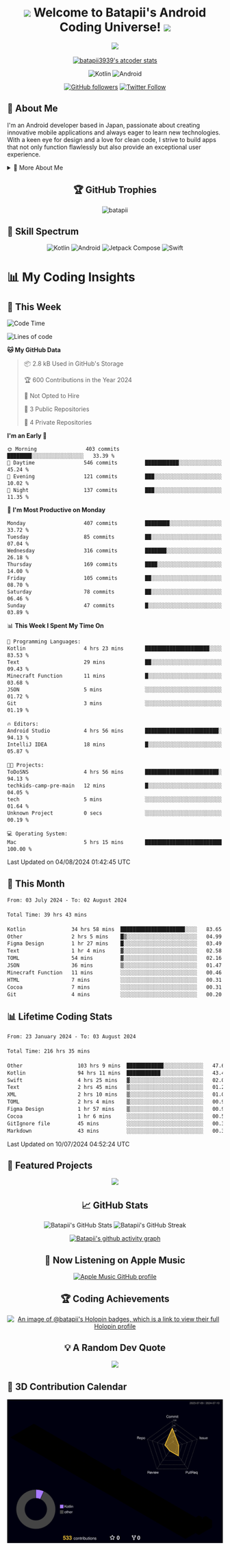 <h1 align="center">
  <img src="https://media.giphy.com/media/hvRJCLFzcasrR4ia7z/giphy.gif" width="28">
  Welcome to Batapii's Android Coding Universe!
  <img src="https://media.giphy.com/media/hvRJCLFzcasrR4ia7z/giphy.gif" width="28">
</h1>

<p align="center">
  <img src="https://readme-typing-svg.herokuapp.com/?lines=Android+Developer+in+Japan;Always%20learning%20new%20things&font=Fira%20Code&center=true&width=440&height=45&color=f75c7e&vCenter=true&size=22">
</p>

<div align="center">

[![batapii3939's atcoder stats](https://atcoder-readme-stats.vercel.app/stats/batapii3939?theme=dark&show_history=5&width=450)](https://github.com/iwbc-mzk/atcoder-readme-stats)

![Kotlin](https://img.shields.io/badge/Kotlin-★☆☆☆☆☆☆☆☆☆-brightgreen)
![Android](https://img.shields.io/badge/Android-★☆☆☆☆☆☆☆☆☆-brightgreen)

  
[![GitHub followers](https://img.shields.io/github/followers/batapii?style=social)](https://github.com/batapii)
[![Twitter Follow](https://img.shields.io/twitter/follow/batapii?style=social)](https://twitter.com/batapii3939)

</div>

## 🚀 About Me
I'm an Android developer based in Japan, passionate about creating innovative mobile applications and always eager to learn new technologies. With a keen eye for design and a love for clean code, I strive to build apps that not only function flawlessly but also provide an exceptional user experience.

<details>
<summary>🌟 More About Me</summary>

- 🔭 I'm currently working on revolutionizing mobile productivity apps
- 🌱 I'm currently learning Kotlin Multiplatform and Jetpack Compose
- 👯 I'm looking to collaborate on open-source Android projects
- 💬 Ask me about Android development, Kotlin, and mobile UX design
- ⚡ Fun fact: I can solve a Rubik's cube in under 2 minutes!

</details>

<h2 align="center">🏆 GitHub Trophies</h2>
<p align="center">
  <img src="https://github-profile-trophy.vercel.app/?username=batapii&theme=nord&column=7&no-frame=true&no-bg=true&rank=SECRET,SSS,SS,S,AAA,AA,A,B,C,?" alt="batapii" />
</p>

## 🌈 Skill Spectrum

<div align="center">

![Kotlin](https://img.shields.io/badge/Kotlin-0095D5?style=for-the-badge&logo=kotlin&logoColor=white)
![Android](https://img.shields.io/badge/Android-3DDC84?style=for-the-badge&logo=android&logoColor=white)
![Jetpack Compose](https://img.shields.io/badge/Jetpack%20Compose-4285F4?style=for-the-badge&logo=jetpackcompose&logoColor=white)
![Swift](https://img.shields.io/badge/Swift-FA7343?style=for-the-badge&logo=swift&logoColor=white)

</div>


# 📊 My Coding Insights

## 📅 This Week
<!--START_SECTION:waka-week-->
![Code Time](http://img.shields.io/badge/Code%20Time-216%20hrs%2035%20mins-blue)

![Lines of code](https://img.shields.io/badge/From%20Hello%20World%20I%27ve%20Written-82.2%20thousand%20lines%20of%20code-blue)

**🐱 My GitHub Data** 

> 📦 2.8 kB Used in GitHub's Storage 
 > 
> 🏆 600 Contributions in the Year 2024
 > 
> 🚫 Not Opted to Hire
 > 
> 📜 3 Public Repositories 
 > 
> 🔑 4 Private Repositories 
 > 
**I'm an Early 🐤** 

```text
🌞 Morning                403 commits         ████████░░░░░░░░░░░░░░░░░   33.39 % 
🌆 Daytime                546 commits         ███████████░░░░░░░░░░░░░░   45.24 % 
🌃 Evening                121 commits         ███░░░░░░░░░░░░░░░░░░░░░░   10.02 % 
🌙 Night                  137 commits         ███░░░░░░░░░░░░░░░░░░░░░░   11.35 % 
```
📅 **I'm Most Productive on Monday** 

```text
Monday                   407 commits         ████████░░░░░░░░░░░░░░░░░   33.72 % 
Tuesday                  85 commits          ██░░░░░░░░░░░░░░░░░░░░░░░   07.04 % 
Wednesday                316 commits         ███████░░░░░░░░░░░░░░░░░░   26.18 % 
Thursday                 169 commits         ████░░░░░░░░░░░░░░░░░░░░░   14.00 % 
Friday                   105 commits         ██░░░░░░░░░░░░░░░░░░░░░░░   08.70 % 
Saturday                 78 commits          ██░░░░░░░░░░░░░░░░░░░░░░░   06.46 % 
Sunday                   47 commits          █░░░░░░░░░░░░░░░░░░░░░░░░   03.89 % 
```


📊 **This Week I Spent My Time On** 

```text
💬 Programming Languages: 
Kotlin                   4 hrs 23 mins       █████████████████████░░░░   83.53 % 
Text                     29 mins             ██░░░░░░░░░░░░░░░░░░░░░░░   09.43 % 
Minecraft Function       11 mins             █░░░░░░░░░░░░░░░░░░░░░░░░   03.68 % 
JSON                     5 mins              ░░░░░░░░░░░░░░░░░░░░░░░░░   01.72 % 
Git                      3 mins              ░░░░░░░░░░░░░░░░░░░░░░░░░   01.19 % 

🔥 Editors: 
Android Studio           4 hrs 56 mins       ████████████████████████░   94.13 % 
IntelliJ IDEA            18 mins             █░░░░░░░░░░░░░░░░░░░░░░░░   05.87 % 

🐱‍💻 Projects: 
ToDoSNS                  4 hrs 56 mins       ████████████████████████░   94.13 % 
techkids-camp-pre-main   12 mins             █░░░░░░░░░░░░░░░░░░░░░░░░   04.05 % 
tech                     5 mins              ░░░░░░░░░░░░░░░░░░░░░░░░░   01.64 % 
Unknown Project          0 secs              ░░░░░░░░░░░░░░░░░░░░░░░░░   00.19 % 

💻 Operating System: 
Mac                      5 hrs 15 mins       █████████████████████████   100.00 % 
```


 Last Updated on 04/08/2024 01:42:45 UTC
<!--END_SECTION:waka-week-->

## 📅 This Month
<!--START_SECTION:wakamonth-->

```txt
From: 03 July 2024 - To: 02 August 2024

Total Time: 39 hrs 43 mins

Kotlin               34 hrs 58 mins  █████████████████████░░░░   83.65 %
Other                2 hrs 5 mins    █▒░░░░░░░░░░░░░░░░░░░░░░░   04.99 %
Figma Design         1 hr 27 mins    █░░░░░░░░░░░░░░░░░░░░░░░░   03.49 %
Text                 1 hr 4 mins     ▓░░░░░░░░░░░░░░░░░░░░░░░░   02.58 %
TOML                 54 mins         ▓░░░░░░░░░░░░░░░░░░░░░░░░   02.16 %
JSON                 36 mins         ▒░░░░░░░░░░░░░░░░░░░░░░░░   01.47 %
Minecraft Function   11 mins         ░░░░░░░░░░░░░░░░░░░░░░░░░   00.46 %
HTML                 7 mins          ░░░░░░░░░░░░░░░░░░░░░░░░░   00.31 %
Cocoa                7 mins          ░░░░░░░░░░░░░░░░░░░░░░░░░   00.31 %
Git                  4 mins          ░░░░░░░░░░░░░░░░░░░░░░░░░   00.20 %
```

<!--END_SECTION:wakamonth-->

## 📊 Lifetime Coding Stats

<!--START_SECTION:wakaalltime-->

```txt
From: 23 January 2024 - To: 03 August 2024

Total Time: 216 hrs 35 mins

Other                  103 hrs 9 mins  ████████████░░░░░░░░░░░░░   47.63 %
Kotlin                 94 hrs 11 mins  ███████████░░░░░░░░░░░░░░   43.49 %
Swift                  4 hrs 25 mins   ▓░░░░░░░░░░░░░░░░░░░░░░░░   02.04 %
Text                   2 hrs 45 mins   ▒░░░░░░░░░░░░░░░░░░░░░░░░   01.27 %
XML                    2 hrs 10 mins   ▒░░░░░░░░░░░░░░░░░░░░░░░░   01.01 %
TOML                   2 hrs 4 mins    ▒░░░░░░░░░░░░░░░░░░░░░░░░   00.96 %
Figma Design           1 hr 57 mins    ▒░░░░░░░░░░░░░░░░░░░░░░░░   00.90 %
Cocoa                  1 hr 6 mins     ░░░░░░░░░░░░░░░░░░░░░░░░░   00.51 %
GitIgnore file         45 mins         ░░░░░░░░░░░░░░░░░░░░░░░░░   00.35 %
Markdown               43 mins         ░░░░░░░░░░░░░░░░░░░░░░░░░   00.33 %
```

<!--END_SECTION:wakaalltime-->

Last Updated on 10/07/2024 04:52:24 UTC

## 🌟 Featured Projects

<div align="center">
  <a href="https://github.com/batapii/ToDoSNS">
    <img src="https://github-readme-stats.vercel.app/api/pin/?username=batapii&repo=ToDoSNS&theme=radical" />
  </a>

## 📈 GitHub Stats

<div align="center">
  <img src="https://github-readme-stats.vercel.app/api?username=batapii&show_icons=true&theme=radical" alt="Batapii's GitHub Stats" />
  <img src="https://github-readme-streak-stats.herokuapp.com/?user=batapii&theme=radical" alt="Batapii's GitHub Streak" />
  
[![Batapii's github activity graph](https://github-readme-activity-graph.vercel.app/graph?username=batapii&theme=react-dark)](https://github.com/ashutosh00710/github-readme-activity-graph)
</div>

## 🎵 Now Listening on Apple Music

<div align="center">
  
[![Apple Music GitHub profile](https://music-profile.rayriffy.com/theme/dark.svg?uid=001005.6598667d2ffd4a10a4f429edd0ba24c4.1156)](https://github.com/rayriffy/apple-music-github-profile)

</div>


## 🏆 Coding Achievements

<div align="center">

[![An image of @batapii's Holopin badges, which is a link to view their full Holopin profile](https://holopin.me/batapii)](https://holopin.io/@batapii)

</div>

## 💡 A Random Dev Quote

<div align="center">

![](https://quotes-github-readme.vercel.app/api?type=horizontal&theme=radical)

</div>

</div>

## 🚀 3D Contribution Calendar

<div align="center">
  
![](./profile-3d-contrib/profile-night-rainbow.svg)

</div>
